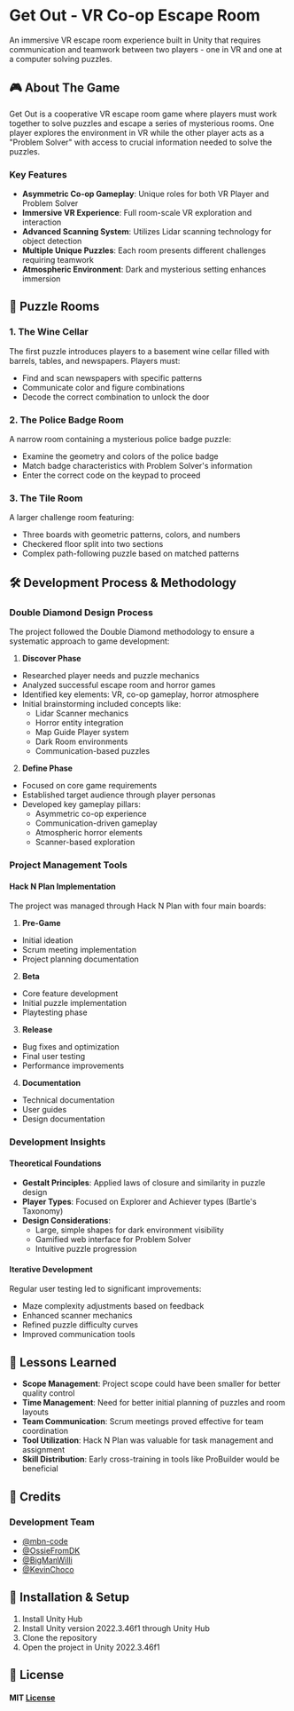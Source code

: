 # Get Out - VR Co-op Escape Room

An immersive VR escape room experience built in Unity that requires communication and teamwork between two players - one in VR and one at a computer solving puzzles.

## 🎮 About The Game

Get Out is a cooperative VR escape room game where players must work together to solve puzzles and escape a series of mysterious rooms. One player explores the environment in VR while the other player acts as a "Problem Solver" with access to crucial information needed to solve the puzzles.

### Key Features

- **Asymmetric Co-op Gameplay**: Unique roles for both VR Player and Problem Solver
- **Immersive VR Experience**: Full room-scale VR exploration and interaction
- **Advanced Scanning System**: Utilizes Lidar scanning technology for object detection
- **Multiple Unique Puzzles**: Each room presents different challenges requiring teamwork
- **Atmospheric Environment**: Dark and mysterious setting enhances immersion

## 🧩 Puzzle Rooms

### 1. The Wine Cellar
The first puzzle introduces players to a basement wine cellar filled with barrels, tables, and newspapers. Players must:
- Find and scan newspapers with specific patterns
- Communicate color and figure combinations
- Decode the correct combination to unlock the door

### 2. The Police Badge Room
A narrow room containing a mysterious police badge puzzle:
- Examine the geometry and colors of the police badge
- Match badge characteristics with Problem Solver's information
- Enter the correct code on the keypad to proceed

### 3. The Tile Room
A larger challenge room featuring:
- Three boards with geometric patterns, colors, and numbers
- Checkered floor split into two sections
- Complex path-following puzzle based on matched patterns

## 🛠 Development Process & Methodology

### Double Diamond Design Process
The project followed the Double Diamond methodology to ensure a systematic approach to game development:

1. **Discover Phase**
- Researched player needs and puzzle mechanics
- Analyzed successful escape room and horror games
- Identified key elements: VR, co-op gameplay, horror atmosphere
- Initial brainstorming included concepts like:
  - Lidar Scanner mechanics
  - Horror entity integration
  - Map Guide Player system
  - Dark Room environments
  - Communication-based puzzles

2. **Define Phase**
- Focused on core game requirements
- Established target audience through player personas
- Developed key gameplay pillars:
  - Asymmetric co-op experience
  - Communication-driven gameplay
  - Atmospheric horror elements
  - Scanner-based exploration

### Project Management Tools

#### Hack N Plan Implementation
The project was managed through Hack N Plan with four main boards:

1. **Pre-Game**
- Initial ideation
- Scrum meeting implementation
- Project planning documentation

2. **Beta**
- Core feature development
- Initial puzzle implementation
- Playtesting phase

3. **Release**
- Bug fixes and optimization
- Final user testing
- Performance improvements

4. **Documentation**
- Technical documentation
- User guides
- Design documentation

### Development Insights

#### Theoretical Foundations
- **Gestalt Principles**: Applied laws of closure and similarity in puzzle design
- **Player Types**: Focused on Explorer and Achiever types (Bartle's Taxonomy)
- **Design Considerations**: 
  - Large, simple shapes for dark environment visibility
  - Gamified web interface for Problem Solver
  - Intuitive puzzle progression

#### Iterative Development
Regular user testing led to significant improvements:
- Maze complexity adjustments based on feedback
- Enhanced scanner mechanics
- Refined puzzle difficulty curves
- Improved communication tools

## 🎯 Lessons Learned

- **Scope Management**: Project scope could have been smaller for better quality control
- **Time Management**: Need for better initial planning of puzzles and room layouts
- **Team Communication**: Scrum meetings proved effective for team coordination
- **Tool Utilization**: Hack N Plan was valuable for task management and assignment
- **Skill Distribution**: Early cross-training in tools like ProBuilder would be beneficial

## 👥 Credits
### Development Team

- [@mbn-code](https://github.com/mbn-code)
- [@OssieFromDK](https://github.com/OssieFromDK)
- [@BigManWilli](https://github.com/BigManWilli)
- [@KevinChoco](https://github.com/KevinChoco)

## 🔧 Installation & Setup

1. Install Unity Hub
2. Install Unity version 2022.3.46f1 through Unity Hub
3. Clone the repository
4. Open the project in Unity 2022.3.46f1

## 📄 License

#### MIT [License](LICENSE)
